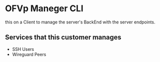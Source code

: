 # OFVp Maneger CLI

this on a Client to manage the server's BackEnd with the server endpoints.

## Services that this customer manages

- SSH Users
- Wireguard Peers
